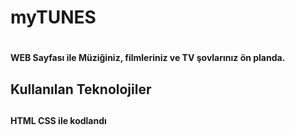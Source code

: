 <h1> myTUNES <h1>
<h4> WEB Sayfası ile Müziğiniz, filmleriniz ve TV şovlarınız ön planda. <h4>

<h2> Kullanılan Teknolojiler <h2>
<h4> HTML CSS ile kodlandı <h4>

